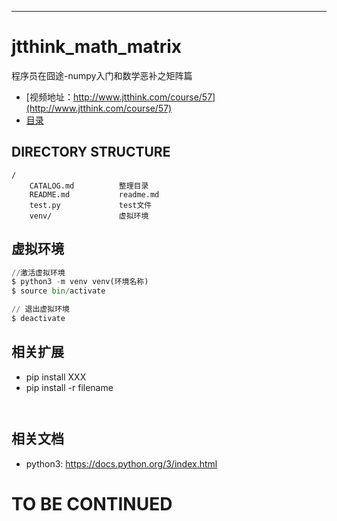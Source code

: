 -----

# jtthink_math_matrix

程序员在囧途-numpy入门和数学恶补之矩阵篇

* [视频地址：http://www.jtthink.com/course/57](http://www.jtthink.com/course/57)
* [目录](https://github.com/lianghongle/jtthink_math_matrix/blob/master/CATALOG.md)

DIRECTORY STRUCTURE
-------------------

```
/
    CATALOG.md          整理目录
    README.md           readme.md
    test.py             test文件
    venv/               虚拟环境
```

## 虚拟环境

```python
//激活虚拟环境
$ python3 -m venv venv(环境名称)
$ source bin/activate

// 退出虚拟环境
$ deactivate
```

## 相关扩展
* pip install XXX
* pip install -r filename
```


```

## 相关文档
* python3: https://docs.python.org/3/index.html

# TO BE CONTINUED
